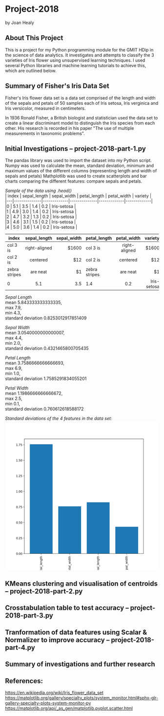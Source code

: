 # Project-2018
by Joan Healy

## About This Project

This is a project for my Python programming module for the GMIT HDip in the science of data analytics. It investigates and attempts to classify the 3 varieties of Iris flower using unsupervised learning techniques. I used several Python libraries and machine learning tutorials to achieve this, which are outlined below. 

## Summary of Fisher's Iris Data Set 

Fisher's Iris flower data set is a data set comprised of the length and width of the sepals and petals of 50 samples each of Iris setosa, Iris verginica and Iris versicolor, measured in centimeters. 

In 1936 Ronald Fisher, a British biologist and statistician used the data set to create a linear discriminant model to distinguish the Iris species from each other. His research is recorded in his paper "The use of multiple measurements in taxonomic problems".

## Initial Investigations – project-2018-part-1.py

The pandas library was used to import the dataset into my Python script. 
Numpy was used to calculate the mean, standard deviation, minimum and maximum values of the different columns (representing length and width of sepals and petals)
Mathplotlib was used to create scatterplots and bar charts comparing the different features: compare sepals and petals.

_Sample of the data using .head()_  
| index   | sepal_length   | sepal_width   | petal_length   | petal_width   | variety     |  
|---|--------------|-------------|--------------|-------------|-------------|  
|0  | 5.1          | 3.5         | 1.4          | 0.2         | Iris-setosa |  
|1  | 4.9          | 3.0         | 1.4          | 0.2         | Iris-setosa |  
|2  | 4.7          | 3.2         | 1.3          | 0.2         | Iris-setosa |  
|3  | 4.6          | 3.1         | 1.5          | 0.2         | Iris-setosa |  
|4  | 5.0          | 3.6         | 1.4          | 0.2         | Iris-setosa |  

| index        | sepal_length           | sepal_width  | petal_length   | petal_width   | variety     |
| ------------- |:-------------:| -----:| ------------- |:-------------:| -----:|
| col 3 is      | right-aligned | $1600 |col 3 is      | right-aligned | $1600 |
| col 2 is      | centered      |   $12 | col 2 is      | centered      |   $12 |
| zebra stripes | are neat      |    $1 | zebra stripes | are neat      |    $1 |
|0  | 5.1          | 3.5         | 1.4          | 0.2         | Iris-setosa | 





_Sepal Length_  
mean 5.843333333333335,   
max 7.9,   
min 4.3,  
standard deviation 0.8253012917851409  

_Sepal Width_  
mean 3.0540000000000007,   
max 4.4,   
min 2.0,   
standard deviation 0.4321465800705435  

_Petal Length_  
mean 3.7586666666666693,   
max 6.9,   
min 1.0,   
standard deviation 1.7585291834055201  

_Petal Width_   
mean 1.1986666666666672,   
max 2.5,   
min 0.1,   
standard deviation 0.760612618588172  

_Standard deviations of the 4 features in the data set:_
![alt text](https://github.com/joanh3aly/Project-2018/blob/master/figures/standard-deviations-barchart.png "Logo Title Text 1")


## KMeans clustering and visualisation of centroids – project-2018-part-2.py

## Crosstabulation table to test accuracy – project-2018-part-3.py

## Tranformation of data features using Scalar & Normalizer to improve accuracy – project-2018-part-4.py



## Summary of investigations and further research 


## References:
https://en.wikipedia.org/wiki/Iris_flower_data_set
https://matplotlib.org/gallery/specialty_plots/system_monitor.html#sphx-glr-gallery-specialty-plots-system-monitor-py  
https://matplotlib.org/api/_as_gen/matplotlib.pyplot.scatter.html


